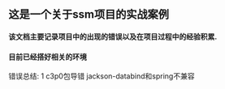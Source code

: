 ## 这是一个关于ssm项目的实战案例

#### 该文档主要记录项目中的出现的错误以及在项目过程中的经验积累.

#### 目前已经搭好相关的环境

错误总结:
 1 c3p0包导错 jackson-databind和spring不兼容
